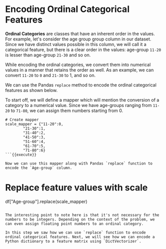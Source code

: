 # Encoding Ordinal Categorical Features

**Ordinal Categories** are classes that have an inherent order in the values. For example, let's consider the age group group column in our dataset. Since we have distinct values possible in this column, we will call it a categorical feature, but there is a clear order in the values: age-group `11-20` is lesser than age-group `21-30` and so on.

While encoding the ordinal categories, we convert them into numerical values in a manner that retains the order as well. As an example, we can convert `11-20` to `0` and `21-30` to 1, and so on.

We can use the Pandas `replace` method to encode the ordinal categorical features as shown below.

To start off, we will define a mapper which will mention the conversion of a category to a numerical value. Since we have age-groups ranging from `11-20` to `71-80`, we can assign them numbers starting from 0.

```
# Create mapper
scale_mapper = {"11-20":0,
		"21-30":1,
		"31-40":2,
		"41-50":3,
		"51-60":4,
		"61-70":5,
		"71-80":6}
```{{execute}}

Now we can use this mapper along with Pandas `replace` function to encode the `Age-group` column.

```
# Replace feature values with scale
df["Age-group"].replace(scale_mapper)
```{{execute}}

The interesting point to note here is that it's not necessary for the numbers to be integers. Depending on the context of the problem, we can even assign floating point numbers to an ordinal category.

In this step we saw how we can use `replace` function to encode ordinal categorical features. Next, we will see how we can encode a Python dictionary to a feature matrix using `DictVectorizer`.
